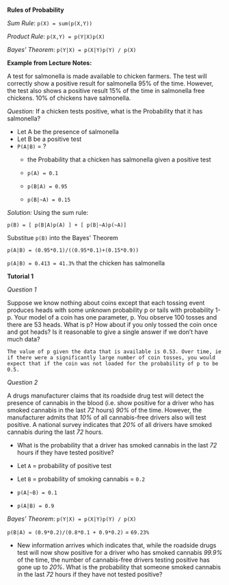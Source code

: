 **Rules of Probability**

*Sum Rule*: `p(X) = sum(p(X,Y))`

*Product Rule*: `p(X,Y) = p(Y|X)p(X)`

*Bayes' Theorem*: `p(Y|X) = p(X|Y)p(Y) / p(X)`

**Example from Lecture Notes:**

A test for salmonella is made available to chicken farmers. The test will correctly show a positive result for salmonella 95% of the time. However, the test also shows a positive result 15% of the time in salmonella free chickens. 10% of chickens have salmonella.

*Question:* If a chicken tests positive, what is the Probability that it has salmonella?

* Let A be the presence of salmonella
* Let B be a positive test
* `P(A|B)` = ?
    * the Probability that a chicken has salmonella given a positive test

  * `p(A) = 0.1`
  * `p(B|A) = 0.95`
  * `p(B|~A) = 0.15`

*Solution:* Using the sum rule:

`p(B) = [ p(B|A)p(A) ] + [ p(B|~A)p(~A)]`

Substitue `p(B)` into the Bayes' Theorem

`p(A|B) = (0.95*0.1)/((0.95*0.1)+(0.15*0.9))`

`p(A|B) = 0.413 = 41.3%` that the chicken has salmonella

**Tutorial 1**

*Question 1*

Suppose we know nothing about coins except that each tossing event produces heads with some
unknown probability p or tails with probability 1-p. Your model of a coin has one parameter, p. You
observe 100 tosses and there are 53 heads. What is p? How about if you only tossed the coin once and
got heads? Is it reasonable to give a single answer if we don’t have much data?

`The value of p given the data that is available is 0.53. Over time, ie if there were a significantly large number of coin tosses, you would expect that if the coin was not loaded for the probability of p to be 0.5.`

*Question 2*

A drugs manufacturer claims that its roadside drug test will detect the presence of cannabis in the blood
(i.e. show positive for a driver who has smoked cannabis in the last *72* hours) *90%* of the time. However,
the manufacturer admits that *10%* of all cannabis-free drivers also will test positive. A national survey
indicates that *20%* of all drivers have smoked cannabis during the last *72* hours.

* What is the probability that a driver has smoked cannabis in the last *72* hours if they have tested
positive?

* Let `A` = probability of positive test
* Let `B` = probability of smoking cannabis = `0.2`
* `p(A|~B) = 0.1`
* `p(A|B) = 0.9`

*Bayes' Theorem*: `p(Y|X) = p(X|Y)p(Y) / p(X)`

`p(B|A) = (0.9*0.2)/(0.8*0.1 + 0.9*0.2)` = `69.23%`

* New information arrives which indicates that, while the roadside drugs test will now show positive
for a driver who has smoked cannabis *99.9%* of the time, the number of cannabis-free drivers
testing positive has gone up to *20%*. What is the probability that someone smoked cannabis in the
last *72* hours if they have not tested positive?
